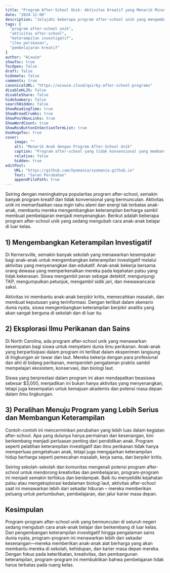 ```yaml
---
title: "Program After-School Unik: Aktivitas Kreatif yang Menarik Minat Anak"
date: "2024-12-08"
description: "Jelajahi beberapa program after-school unik yang mengembangkan keterampilan seperti berpikir investigatif dan ilmu perikanan. Program-program ini mengubah pendidikan menjadi petualangan."
tags: [
  "program after-school unik",
  "aktivitas after-school",
  "keterampilan investigatif",
  "ilmu perikanan",
  "pembelajaran kreatif"
]
author: "Aixwim"
showToc: true
TocOpen: false
draft: false
hidemeta: false
comments: true
canonicalURL: "https://aixwim.cloud/quirky-after-school-programs"
disableHLJS: false
disableShare: false
hideSummary: false
searchHidden: false
ShowReadingTime: true
ShowBreadCrumbs: true
ShowPostNavLinks: true
ShowWordCount: true
ShowRssButtonInSectionTermList: true
UseHugoToc: true
cover:
    image: ""
    alt: "Menarik Anak dengan Program After-School Unik"
    caption: "Program after-school yang tidak konvensional yang membantu anak-anak belajar dan berkembang"
    relative: false
    hidden: true
editPost:
    URL: "https://github.com/Xyomania/xyomania.github.io"
    Text: "Saran Perubahan"
    appendFilePath: true
---
```


Seiring dengan meningkatnya popularitas program after-school, semakin banyak program kreatif dan tidak konvensional yang bermunculan. Aktivitas unik ini memanfaatkan rasa ingin tahu alami dan energi tak terbatas anak-anak, membantu mereka mengembangkan keterampilan berharga sambil membuat pembelajaran menjadi menyenangkan. Berikut adalah beberapa program after-school unik yang sedang mengubah cara anak-anak belajar di luar kelas.

<!--more-->

## 1) Mengembangkan Keterampilan Investigatif

Di Kernersville, semakin banyak sekolah yang menawarkan kesempatan bagi anak-anak untuk mengembangkan keterampilan investigatif melalui aktivitas yang menyenangkan dan edukatif. Anak-anak bekerja bersama orang dewasa yang memperkenalkan mereka pada kejahatan palsu yang tidak kekerasan. Siswa mengambil peran sebagai detektif, mengunjungi TKP, mengumpulkan petunjuk, mengambil sidik jari, dan mewawancarai saksi.

Aktivitas ini membantu anak-anak berpikir kritis, memecahkan masalah, dan membuat keputusan yang terinformasi. Dengan terlibat dalam skenario dunia nyata, siswa mengembangkan keterampilan berpikir analitis yang akan sangat berguna di sekolah dan di luar itu.

## 2) Eksplorasi Ilmu Perikanan dan Sains

Di North Carolina, ada program after-school unik yang menawarkan kesempatan bagi siswa untuk menyelami dunia ilmu perikanan. Anak-anak yang berpartisipasi dalam program ini terlibat dalam eksperimen langsung di lingkungan air tawar dan laut. Mereka bekerja dengan para profesional dan ahli di bidang perikanan, memperoleh pengalaman praktis sambil mempelajari ekosistem, konservasi, dan biologi laut.

Siswa yang berprestasi dalam program ini akan mendapatkan beasiswa sebesar $3,000, menjadikan ini bukan hanya aktivitas yang menyenangkan, tetapi juga kesempatan untuk kemajuan akademis dan potensi masa depan dalam ilmu lingkungan.

## 3) Peralihan Menuju Program yang Lebih Serius dan Membangun Keterampilan

Contoh-contoh ini mencerminkan perubahan yang lebih luas dalam kegiatan after-school. Apa yang dulunya hanya permainan dan kesenangan, kini berkembang menjadi perluasan penting dari pendidikan anak. Program seperti pelatihan keterampilan investigatif dan ilmu perikanan tidak hanya memperluas pengetahuan anak, tetapi juga mengajarkan keterampilan hidup berharga seperti pemecahan masalah, kerja sama, dan berpikir kritis.

Seiring sekolah-sekolah dan komunitas mengenali potensi program after-school untuk mendorong kreativitas dan pembelajaran, program-program ini menjadi semakin terfokus dan berdampak. Baik itu menyelidiki kejahatan palsu atau mengeksplorasi kedalaman biologi laut, aktivitas after-school saat ini menawarkan lebih dari sekadar hiburan – mereka memberikan peluang untuk pertumbuhan, pembelajaran, dan jalur karier masa depan.

## Kesimpulan

Program-program after-school unik yang bermunculan di seluruh negeri sedang mengubah cara anak-anak belajar dan berkembang di luar kelas. Dari pengembangan keterampilan investigatif hingga pengalaman sains dunia nyata, program-program ini menawarkan lebih dari sekadar kesenangan—mereka memberikan anak-anak alat berharga yang akan membantu mereka di sekolah, kehidupan, dan karier masa depan mereka. Dengan fokus pada keterlibatan, kreativitas, dan pembangunan keterampilan, program-program ini membuktikan bahwa pembelajaran tidak harus terbatas pada ruang kelas.
